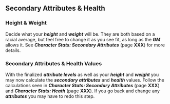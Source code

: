 ## Secondary Attributes & Health

### Height & Weight
Decide what your ***height*** and ***weight*** will be. They are both based on a racial average, but feel free to change it as you see fit, as long as the ***GM*** allows it. See ***Character Stats: Secondary Attributes*** (page **XXX**) for more details. 


### Secondary Attributes & Health Values
With the finalized ***attribute levels*** as well as your ***height*** and ***weight*** you may now calculate the ***secondary attributes*** and ***health*** values. Follow the calculations seen in ***Character Stats: Secondary Attributes*** (page **XXX**) and ***Character Stats: Heath*** (page **XXX**). If you go back and change any ***attributes*** you may have to redo this step. 
